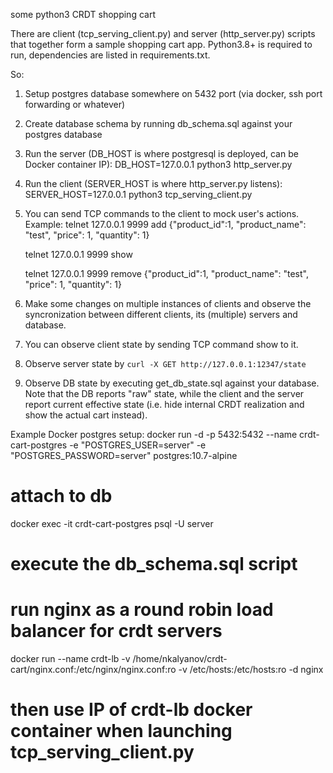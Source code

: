 some python3 CRDT shopping cart


There are client (tcp_serving_client.py) and server (http_server.py) scripts that together form a sample shopping cart app.
Python3.8+ is required to run, dependencies are listed in requirements.txt.

So:
1. Setup postgres database somewhere on 5432 port (via docker, ssh port forwarding or whatever)
2. Create database schema by running db_schema.sql against your postgres database
3. Run the server (DB_HOST is where postgresql is deployed, can be Docker container IP): DB_HOST=127.0.0.1 python3 http_server.py
4. Run the client (SERVER_HOST is where http_server.py listens): SERVER_HOST=127.0.0.1 python3 tcp_serving_client.py
5. You can send TCP commands to the client to mock user's actions.
Example:
    telnet 127.0.0.1 9999
    add {"product_id":1, "product_name": "test", "price": 1, "quantity": 1}

    telnet 127.0.0.1 9999
    show

    telnet 127.0.0.1 9999
    remove {"product_id":1, "product_name": "test", "price": 1, "quantity": 1}
6. Make some changes on multiple instances of clients and observe the syncronization
between different clients, its (multiple) servers and database.
7. You can observe client state by sending TCP command show to it.
8. Observe server state by `curl -X GET http://127.0.0.1:12347/state`
9. Observe DB state by executing get_db_state.sql against your database.
Note that the DB reports "raw" state, while the client and the server report
current effective state (i.e. hide internal CRDT realization and show the actual cart instead).



Example Docker postgres setup:
docker run -d -p 5432:5432 --name crdt-cart-postgres -e "POSTGRES_USER=server" -e "POSTGRES_PASSWORD=server" postgres:10.7-alpine

# attach to db
docker exec -it crdt-cart-postgres psql -U server

# execute the db_schema.sql script

# run nginx as a round robin load balancer for crdt servers
docker run --name crdt-lb -v /home/nkalyanov/crdt-cart/nginx.conf:/etc/nginx/nginx.conf:ro -v /etc/hosts:/etc/hosts:ro -d nginx

# then use IP of crdt-lb docker container when launching tcp_serving_client.py
